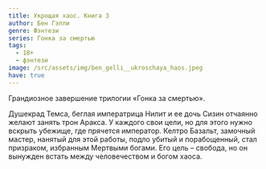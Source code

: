 ```yaml
---
title: Укрощая хаос. Книга 3
author: Бен Гэлли
genre: Фэнтези
series: Гонка за смертью
tags:
  - 18+
  - фэнтези
image: /src/assets/img/ben_gelli__ukroschaya_haos.jpeg
have: true
---
```

Грандиозное завершение трилогии «Гонка за смертью».

Душекрад Темса, беглая императрица Нилит и ее дочь Сизин отчаянно желают занять трон Аракса. У каждого свои цели, но для этого нужно вскрыть убежище, где прячется император. Келтро Базальт, замочный мастер, нанятый для этой работы, подло убитый и порабощенный, стал призраком, избранным Мертвыми богами. Его цель – свобода, но он вынужден встать между человечеством и богом хаоса.
